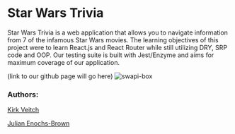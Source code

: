 # Star Wars Trivia
Star Wars Trivia is a web application that allows you to navigate information from 7 of the infamous Star Wars movies.
The learning objectives of this project were to learn React.js and React Router while still utilizing DRY, SRP code and OOP.
Our testing suite is built with Jest/Enzyme and aims for maximum coverage of our application. 

(link to our github page will go here)
![swapi-box](https://user-images.githubusercontent.com/48660739/66855177-51407600-ef72-11e9-9495-67acf3012bae.png)

### Authors: 
[Kirk Veitch](https://github.com/KVeitch)

[Julian Enochs-Brown](https://github.com/julianenochs)
